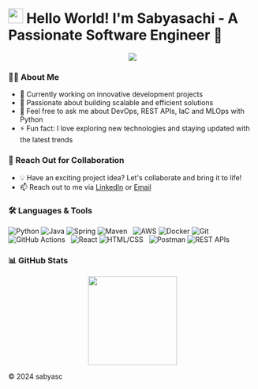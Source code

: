 
<h1><img src="https://github.githubassets.com/images/icons/emoji/unicode/1f389.png" width="30"/> Hello World! I'm Sabyasachi - A Passionate Software Engineer 🚀</h1>

<p align="center">
    <img src="https://readme-typing-svg.herokuapp.com?color=%2336BCF7&lines=Software+Engineer;MLOps+Engineer;Dream+to+Create+for+Good" />
</p>

### 👨‍💻 About Me
- 🔭 Currently working on innovative development projects
- 🚀 Passionate about building scalable and efficient solutions
- 💬 Feel free to ask me about DevOps, REST APIs, IaC and MLOps with Python
- ⚡ Fun fact: I love exploring new technologies and staying updated with the latest trends

### 🤝 Reach Out for Collaboration
- 💡 Have an exciting project idea? Let's collaborate and bring it to life!
- 📫 Reach out to me via [LinkedIn](https://www.linkedin.com/in/sabyasachi-chakraborty-89035997/) or [Email](mailto:sabya.1834090@gmail.com)

### 🛠️ Languages & Tools

![Python](https://img.shields.io/badge/-Python-05122A?style=flat&logo=python) ![Java](https://img.shields.io/badge/-Java-05122A?style=flat&logo=Java&logoColor=white) ![Spring](https://img.shields.io/badge/-Spring-05122A?style=flat&logo=spring&logoColor=white) ![Maven](https://img.shields.io/badge/-Maven-05122A?style=flat&logo=apache-maven&logoColor=white) &nbsp; 
![AWS](https://img.shields.io/badge/-AWS-05122A?style=flat&logo=amazon-aws) ![Docker](https://img.shields.io/badge/-Docker-05122A?style=flat&logo=docker) ![Git](https://img.shields.io/badge/-Git-05122A?style=flat&logo=git) ![GitHub Actions](https://img.shields.io/badge/GitHub%20Actions%20-05122A?style=flat&logo=github-actions&logoColor=white) &nbsp;
![React](https://img.shields.io/badge/-React-05122A?style=flat&logo=react) ![HTML/CSS](https://img.shields.io/badge/-HTML%2FCSS-05122A?style=flat&logo=html5&logoColor=white) &nbsp;
![Postman](https://img.shields.io/badge/-Postman-05122A?style=flat&logo=postman) ![REST APIs](https://img.shields.io/badge/-REST%20APIs-05122A?style=flat&logo=rest)

### 📊 GitHub Stats
<p align="center">
    <img height="180em" src="https://github-readme-stats.vercel.app/api?username=sabyasc&show_icons=true&theme=radical" />
</p>

© 2024 sabyasc
